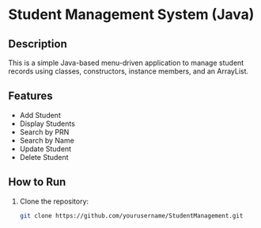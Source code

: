 # Student Management System (Java)

## Description
This is a simple Java-based menu-driven application to manage student records using classes, constructors, instance members, and an ArrayList.

## Features
- Add Student
- Display Students
- Search by PRN
- Search by Name
- Update Student
- Delete Student

## How to Run
1. Clone the repository:
   ```bash
   git clone https://github.com/yourusername/StudentManagement.git
